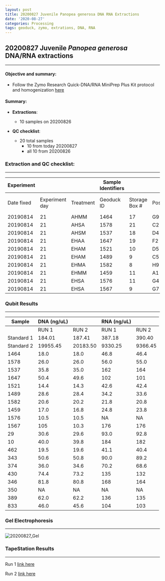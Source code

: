 ```yaml
---
layout: post
title: 20200827 Juvenile Panopea generosa DNA RNA Extractions
date: '2020-08-27'
categories: Processing
tags: geoduck, zymo, extrations, DNA, RNA
---
```

## 20200827 Juvenile *Panopea generosa* DNA/RNA extractions
----------

#### **Objective and summary:**

- Follow the Zymo Research Quick-DNA/RNA MiniPrep Plus Kit protocol and homogenization [here](https://github.com/SamGurr/SamJGurr_Lab_Notebook/blob/master/_posts/2020-08-19-Updated-protocol-DNA-RNA-Extraction-of-geoduck-samples-(Zymo-kit).md)


#### Summary:
  - **Extractions**:
    - 10 samples on 20200826

  - **QC checklist**:
    - 20 total samples
      - 10 from today 20200827
      - all 10 from 20200826


### **Extraction and QC checklist:**
----------

| Experiment  | | | Sample Identifiers | | | Extraction and QC | | |  |
| ---| --- |  --- | --- | ---| --- | --- | --- | --- | --- |
| Date fixed | Experiment day | Treatment | Geoduck ID | Storage Box # | Position | Extraction Date | Qubit completed (Y/N) | Gel completed (Y/N) | TapeStation completed (Y/N) |
| 20190814 | 21  | AHMM | 1464  | 17 | G9 | 20200827  | Y | Y | Y |
| 20190814 | 21  | AHSA | 1578  | 21 | C2 | 20200827  | Y | Y | Y |
| 20190814 | 21  | AHSM | 1537  | 18 | D4 | 20200827  | Y | Y | Y |
| 20190814 | 21  | EHAA | 1647  | 19 | F2 | 20200827  | Y | Y | Y |
| 20190814 | 21  | EHAM | 1521  | 10 | D5 | 20200827  | Y | Y | Y |
| 20190814 | 21  | EHAM | 1489  | 9  | C5 | 20200827  | Y | Y | Y |
| 20190814 | 21  | EHMA | 1582  | 8  | H9 | 20200827  | Y | Y | Y |
| 20190814 | 21  | EHMM | 1459  | 11 | A1 | 20200827  | Y | Y | Y |
| 20190814 | 21  | EHSA | 1576  | 11 | G4 | 20200827  | Y | Y | Y |
| 20190814 | 21  | EHSA | 1567  | 9  | G7 | 20200827  | Y | Y | Y |

### Qubit Results
----------

| Sample      | DNA (ng/uL)  |              |   RNA (ng/uL) 	|                |
| ------      | -----------  |       -      |  -------------  |        -       |
|             |    RUN 1     |     RUN 2    |      RUN 1      |     RUN 2      |
| Standard 1 	|    184.01    |    187.41    |      387.18   	|     390.40     |
| Standard 2 	|   19955.45   |   20183.50   |     9330.25   	|     9366.45    |
| 1464       	|     18.0     |     18.0     |      46.8      	|      46.4      |
| 1578       	|     26.0     |     26.0     |      56.0      	|      55.0      |
| 1537       	|     35.8     |     35.0     |      162      	|      164       |
| 1647       	|     50.4     |     49.6     |      102      	|      101       |
| 1521       	|     14.4     |     14.3     |      42.6     	|      42.4      |
| 1489       	|     28.6     |     28.4     |      34.2      	|      33.6      |
| 1582       	|     20.6     |     20.2     |      21.8     	|      20.8      |
| 1459       	|     17.0     |     16.8     |      24.8     	|      23.8      |
| 1576       	|     10.5     |     10.5     |      NA       	|      NA        |
| 1567       	|     105      |     10.3     |      176      	|      176       |
| 29        	|     30.6     |     29.6     |      93.0      	|      92.8      |
| 10        	|     40.0     |     39.8     |      184       	|      182       |
| 462       	|     19.5     |     19.6     |      41.1     	|      40.4      |
| 343       	|     50.6     |     50.8     |      90.0     	|      89.2      |
| 374       	|     36.0     |     34.6     |      70.2     	|      68.6      |
| 430       	|     74.4     |     73.2     |      135       	|      132       |
| 346       	|     81.8     |     80.8     |      168      	|      164       |
| 350       	|     NA       |     NA       |      NA       	|      NA        |
| 389       	|     62.0     |     62.2     |      136      	|      135       |
| 833       	|     46.0     |     45.6     |      104      	|      103       |


### Gel Electrophoresis
----------

![20200827_Gel](https://samgurr.github.io/SamJGurr_Lab_Notebook/images/20200827_Gel.jpg "gel_20200827")


### TapeStation Results
----------

Run 1 [link here](https://github.com/SamGurr/SamJGurr_Lab_Notebook/blob/master/images/2020-08-27%20-%2016.55.16.pdf)

Run 2 [link here](https://github.com/SamGurr/SamJGurr_Lab_Notebook/blob/master/images/2020-08-27%20-%2017.17.31.pdf)
